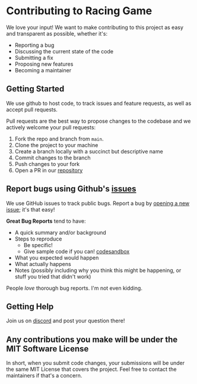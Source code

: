 # Contributing to Racing Game

We love your input! We want to make contributing to this project as easy and transparent as possible, whether it's:

- Reporting a bug
- Discussing the current state of the code
- Submitting a fix
- Proposing new features
- Becoming a maintainer

## Getting Started

We use github to host code, to track issues and feature requests, as well as accept pull requests.

Pull requests are the best way to propose changes to the codebase and we actively welcome your pull requests:

1. Fork the repo and branch from `main`.
2. Clone the project to your machine
3. Create a branch locally with a succinct but descriptive name
4. Commit changes to the branch
5. Push changes to your fork
6. Open a PR in our [repository](https://github.com/pmndrs/racing-game/pulls)

## Report bugs using Github's [issues](https://github.com/pmndrs/racing-game/issues)

We use GitHub issues to track public bugs. Report a bug by [opening a new issue](https://github.com/pmndrs/racing-game/issues/new/choose); it's that easy!

**Great Bug Reports** tend to have:

- A quick summary and/or background
- Steps to reproduce
  - Be specific!
  - Give sample code if you can! [codesandbox](https://codesandbox.io/)
- What you expected would happen
- What actually happens
- Notes (possibly including why you think this might be happening, or stuff you tried that didn't work)

People _love_ thorough bug reports. I'm not even kidding.

## Getting Help

Join us on [discord](https://discord.gg/rT5xGNjn) and post your question there!

## Any contributions you make will be under the MIT Software License

In short, when you submit code changes, your submissions will be under the same MIT License that covers the project. Feel free to contact the maintainers if that's a concern.
